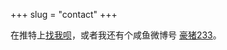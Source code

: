+++
slug = "contact"
+++

在推特上[找我呗](https://twitter.com/haozhu233)，或者我还有个咸鱼微博号 [豪猪233](https://www.weibo.com/u/2812274887)。